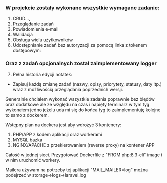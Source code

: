 ### W projekcie zostały wykonane wszystkie wymagane zadanie:
1. CRUD...,
2. Przeglądanie zadań
3. Powiadomienia e-mail
4. Walidacja
5. Obsługa wielu użytkowników
6. Udostępnianie zadań bez autoryzacji za pomocą linka z tokenem dostępowym:

### Oraz z zadań opcjonalnych został zaimplementowany logger

7. Pełna historia edycji notatek:
- Zapisuj każdą zmianę zadań (nazwy, opisy, priorytety, statusy, daty itp.) wraz z możliwością przeglądania poprzednich wersji.

Generalnie chciałem wykonać wszystkie zadania poprawnie bez błędów oraz dodatkowe ale ze względu na czas i napięty terminarz 
w tym tyg wykonałem jedno jeżelu uda mi się do końca tyg to zaimplementuję kolejne to samo z dockerem.

Wstępny plan na dockera jest aby wdrożyć 3 kontenery:

1. PHP/APP z kodem aplikacji oraz workerami
2. MYSQL bazka 
3. NGINX/APACHE z przekierowaniem (reverse proxy) na kontener APP

Całość w jednej sieci.
Przygotować Dockerfile z "FROM php:8.3-cli" image i w nim uruchomić workery.

Mailera używam na potrzeby tej aplikacji "MAIL_MAILER=log" można podejrzeć w storage->logs->laravel.log


